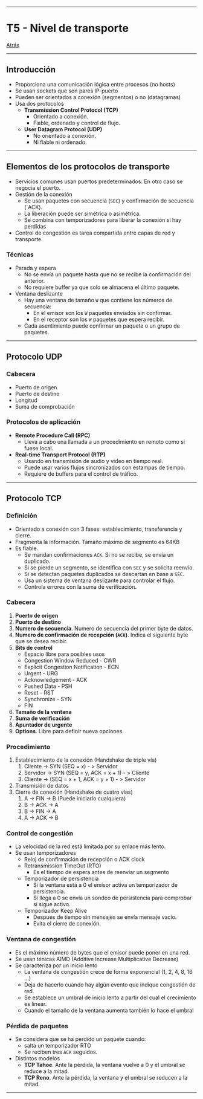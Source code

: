 
---
# T5 - Nivel de transporte

[Atrás](../README.md)

---
## Introducción
- Proporciona una comunicación lógica entre procesos (no hosts)
- Se usan sockets que son pares  IP-puerto
- Pueden ser orientados a conexión (segmentos) o no (datagramas)
- Usa dos protocolos
	- **Transmission Control Protocol (TCP)**
		- Orientado a conexión.
		- Fiable, ordenado y control de flujo.
	- **User Datagram Protocol (UDP)**
		- No orientado a conexión.
		- Ni fiable ni ordenado.
---
## Elementos de los protocolos de transporte
- Servicios comunes usan puertos predeterminados. En otro caso se negocia el puerto.
- Gestión de la conexión
	- Se usan paquetes con secuencia (`SEC`) y confirmación de secuencia (`ACK).
	- La liberación puede ser simétrica o asimétrica.
	- Se combina con temporizadores para liberar la conexión si hay perdidas
- Control de congestión es tarea compartida entre capas de red y transporte.
### Técnicas
- Parada y espera
	- No se envía un paquete hasta que no se recibe la confirmación del anterior.
	- No requiere buffer ya que solo se almacena el último paquete.
- Ventana deslizante
	- Hay una ventana de tamaño `W` que contiene los números de secuencia:
		- En el emisor son los `W` paquetes enviados sin confirmar.
		- En el receptor son los `W` paquetes que espera recibir.
	- Cada asentimiento puede confirmar un paquete o un grupo de paquetes.
---
## Protocolo UDP
### Cabecera
- Puerto de origen
- Puerto de destino
- Longitud
- Suma de comprobación
### Protocolos de aplicación
- **Remote Procedure Call (RPC)**
	- Lleva a cabo una llamada a un procedimiento en remoto como si fuese local.
- **Real-time Transport Protocol (RTP)**
	- Usando en transmisión de audio y video en tiempo real.
	- Puede usar varios flujos sincronizados con estampas de tiempo.
	- Requiere de buffers para el control de tráfico.
---
## Protocolo TCP
### Definición
- Orientado a conexión con 3 fases: establecimiento, transferencia y cierre.
- Fragmenta la información. Tamaño máximo de segmento es 64KB
- Es fiable.
	- Se mandan confirmaciones `ACK`. Si no se recibe, se envía un duplicado.
	- Si se pierde un segmento, se identifica con `SEC` y se solicita reenvío.
	- Si se detectan paquetes duplicados se descartan en base a `SEC`.
	- Usa un sistema de ventana deslizante para controlar el flujo.
	- Controla errores con la suma de verificación.
### Cabecera
1. **Puerto de origen**
2. **Puerto de destino**
3. **Numero de secuencia**. Numero de secuencia del primer byte de datos.
4. **Numero de confirmación de recepción (`ACK`)**. Indica el siguiente byte que se desea recibir.
5. **Bits de control**
	- Espacio libre para posibles usos
	- Congestion Window Reduced - CWR
	- Explicit Congestion Notification - ECN
	- Urgent - URG
	- Acknowledgement - ACK
	- Pushed Data - PSH
	- Reset - RST
	- Synchronize - SYN
	- FIN
6. **Tamaño de la ventana**
7. **Suma de verificación**
8. **Apuntador de urgente**
9. **Options**. Libre para definir nueva opciones.
### Procedimiento
1. Establecimiento de la conexión (Handshake de triple vía)
	1. Cliente -> SYN (SEQ = x) - > Servidor
	2. Servidor -> SYN (SEQ = y, ACK = x + 1) - > Cliente
	3. Cliente -> (SEQ = x + 1, ACK = y + 1) - > Servidor
2. Transmisión de datos
3. Cierre de conexión (Handshake de cuatro vías)
	1. A -> FIN -> B (Puede iniciarlo cualquiera)
	2. B -> ACK -> A
	3. B -> FIN -> A
	4. A -> ACK -> B
### Control de congestión
- La velocidad de la red está limitada por su enlace más lento.
- Se usan temporizadores
	- Reloj de confirmación de recepción o ACK clock
	- Retransmission TimeOut (RTO)
		- Es el tiempo de espera antes de reenviar un segmento
	- Temporizador de persistencia
		- Si la ventana está a 0 el emisor activa un temporizador de persistencia.
		- Si llega a 0 se envía un sondeo de persistencia para comprobar si sigue activo.
	- Temporizador Keep Alive
		- Despues de tiempo sin mensajes se envía mensaje vacío.
		- Evita el cierre de conexión.
### Ventana de congestión
- Es el máximo número de bytes que el emisor puede poner en una red.
- Se usan ténicas AIMD (Additive Increase Multiplicative Decrease)
- Se caracteriza por un inicio lento
	- La ventana de congestión crece de forma exponencial (1, 2, 4, 8, 16 ...)
	- Deja de hacerlo cuando hay algún evento que indique congestión de red.
	- Se establece un umbral de inicio lento a partir del cual el crecimiento es linear.
	- Cuando el tamaño de la ventana aumenta también lo hace el umbral
### Pérdida de paquetes
- Se considera que se ha perdido un paquete cuando:
	- salta un temporizador RTO
	- Se reciben tres `ACK` seguidos.
- Distintos modelos
	- **TCP Tahoe**. Ante la pérdida, la ventana vuelve a 0 y el umbral se reduce a la mitad.
	- **TCP Reno**. Ante la pérdida, la ventana  y el umbral se reducen a la mitad.
---